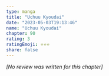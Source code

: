 ```yaml
---
type: manga
title: "Uchuu Kyoudai"
date: "2023-05-03T19:13:46"
name: "Uchuu Kyoudai"
chapter: 90
rating: 3
ratingEmoji: ⭐️⭐️⭐️
share: false
---
```


_[No review was written for this chapter]_
